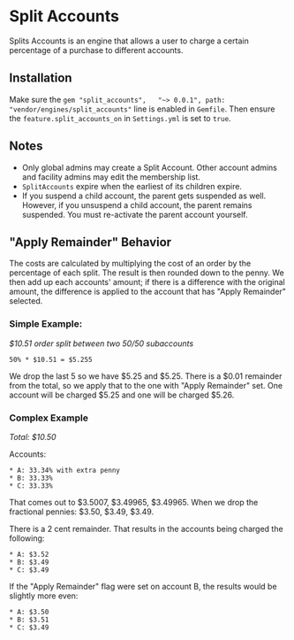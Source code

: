 # Split Accounts

Splits Accounts is an engine that allows a user to charge a certain percentage
of a purchase to different accounts.

## Installation

Make sure the `gem "split_accounts",   "~> 0.0.1", path: "vendor/engines/split_accounts"`
line is enabled in `Gemfile`. Then ensure the `feature.split_accounts_on` in
`Settings.yml` is set to `true`.

## Notes

* Only global admins may create a Split Account. Other account admins and facility
    admins may edit the membership list.
* `SplitAccounts` expire when the earliest of its children expire.
* If you suspend a child account, the parent gets suspended as well. However, if you
    unsuspend a child account, the parent remains suspended. You must re-activate
    the parent account yourself.

## "Apply Remainder" Behavior

The costs are calculated by multiplying the cost of an order by the percentage of
each split. The result is then rounded down to the penny. We then add up each
accounts' amount; if there is a difference with the original amount, the difference
is applied to the account that has "Apply Remainder" selected.

### Simple Example:

_$10.51 order split between two 50/50 subaccounts_

`50% * $10.51 = $5.255`

We drop the last 5 so we have $5.25 and $5.25. There is a $0.01 remainder from
the total, so we apply that to the one with "Apply Remainder" set. One account will
be charged $5.25 and one will be charged $5.26.

### Complex Example

_Total: $10.50_

Accounts:

    * A: 33.34% with extra penny
    * B: 33.33%
    * C: 33.33%

That comes out to $3.5007, $3.49965, $3.49965. When we drop the fractional
pennies: $3.50, $3.49, $3.49.

There is a 2 cent remainder. That results in the accounts being charged the following:

    * A: $3.52
    * B: $3.49
    * C: $3.49

If the "Apply Remainder" flag were set on account B, the results would be slightly
more even:

    * A: $3.50
    * B: $3.51
    * C: $3.49
